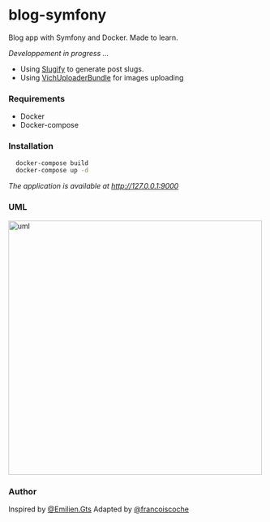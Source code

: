 # blog-symfony
Blog app with Symfony and Docker. Made to learn.



*Developpement in progress ...*

- Using [Slugify](https://github.com/cocur/slugify) to generate post slugs.
- Using [VichUploaderBundle](https://github.com/dustin10/VichUploaderBundle) for images uploading



### Requirements

- Docker
- Docker-compose

### Installation

```bash
  docker-compose build
  docker-compose up -d
```

*The application is available at http://127.0.0.1:9000*

### UML

<img width="500" alt="uml" src="https://user-images.githubusercontent.com/102531037/199607904-e6f927d8-6f70-41c3-86ee-260807757ee3.png">


### Author

Inspired by [@Emilien.Gts](https://gitlab.com/Emilien.Gts)
Adapted by [@francoiscoche](https://github.com/francoiscoche)
